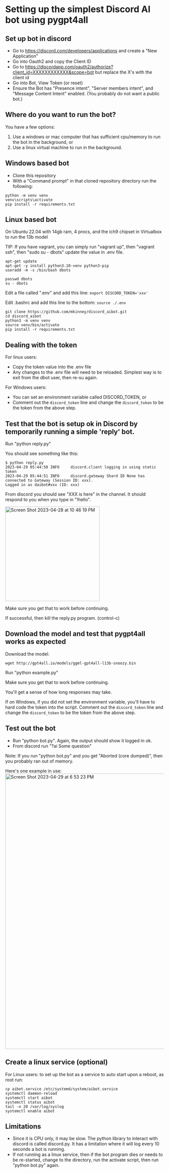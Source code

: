 # Setting up the simplest Discord AI bot using pygpt4all

## Set up bot in discord

- Go to https://discord.com/developers/applications and create a "New Application"
- Go into Oauth2 and copy the Client ID
- Go to https://discordapp.com/oauth2/authorize?client_id=XXXXXXXXXXXX&scope=bot but replace the X's with the client id
- Go into Bot, View Token (or reset)
- Ensure the Bot has "Presence intent", "Server members intent", and "Message Content Intent" enabled. (You probably do not want a public bot.)

## Where do you want to run the bot?

You have a few options:
1) Use a windows or mac computer that has sufficient cpu/memory to run the bot in the background, or 
2) Use a linux virtual machine to run in the background.

## Windows based bot

- Clone this repository
- With a "Command prompt" in that cloned repository directory run the following:

```
python -m venv venv
venv\scripts\activate
pip install -r requirements.txt
```

## Linux based bot

On Ubuntu 22.04 with 14gb ram, 4 procs, and the ich9 chipset in Virtualbox to run the 13b model

TIP: If you have vagrant, you can simply run "vagrant up", then "vagrant ssh", then "sudo su - dbots" update the value in .env file.

```
apt-get update
apt-get -y install python3.10-venv python3-pip
useradd -m -s /bin/bash dbots

passwd dbots
su - dbots
```

Edit a file called ".env" and add this line:
`export DISCORD_TOKEN='xxx'`

Edit .bashrc and add this line to the bottom:
`source ./.env`

```
git clone https://github.com/mkinney/discord_aibot.git
cd discord_aibot
python3 -m venv venv
source venv/bin/activate
pip install -r requirements.txt
```

## Dealing with the token

For linux users: 
- Copy the token value into the .env file
- Any changes to the .env file will need to be reloaded. Simplest way is to exit from the dbot user, then re-su again.


For Windows users:
- You can set an environment variable called DISCORD_TOKEN, or
- Comment out the `discord_token` line and change the `discord_token` to be the token from the above step.

## Test that the bot is setup ok in Discord by temporarily running a simple 'reply' bot.

Run "python reply.py"

You should see something like this:

```
$ python reply.py
2023-04-29 05:44:50 INFO     discord.client logging in using static token
2023-04-29 05:44:51 INFO     discord.gateway Shard ID None has connected to Gateway (Session ID: xxx).
Logged in as daibot#xxx (ID: xxx)
```

From discord you should see "XXX is here" in the channel.
It should respond to you when you type in "!hello".

<img width="300" alt="Screen Shot 2023-04-28 at 10 46 19 PM" src="https://user-images.githubusercontent.com/2219838/235289717-383ccf45-ac8b-4179-a786-cd980e33076f.png">


Make sure you get that to work before continuing.

If successful, then kill the reply.py program. (control-c)

## Download the model and test that pygpt4all works as expected

Download the model:

```
wget http://gpt4all.io/models/ggml-gpt4all-l13b-snoozy.bin
```

Run "python example.py"

Make sure you get that to work before continuing.

You'll get a sense of how long responses may take.

If on Windows, if you did not set the environment variable, you'll have to hard code the token into the script. Comment out the `discord_token` line and change the `discord_token` to be the token from the above step.

## Test out the bot

- Run "python bot.py". Again, the output should show it logged in ok.
- From discord run "?ai Some question"

Note: If you run "python bot.py" and you get "Aborted (core dumped)", then you probably ran out of memory.

Here's one example in use:
<img width="874" alt="Screen Shot 2023-04-29 at 6 53 23 PM" src="https://user-images.githubusercontent.com/2219838/235331802-8115057c-a237-4b9d-a07d-c77637f2d209.png">


## Create a linux service (optional)
For Linux users: to set up the bot as a service to auto start upon a reboot, as root run:

```
cp aibot.service /etc/systemd/system/aibot.service
systemctl daemon-reload
systemctl start aibot
systemctl status aibot
tail -n 20 /var/log/syslog
systemctl enable aibot
```

## Limitations
- Since it is CPU only, it may be slow. The python library to interact with discord is called discord.py. It has a limitation where it will log every 10 seconds a bot is running. 
- If not running as a linux service, then if the bot program dies or needs to be re-started, change to the directory, run the activate script, then run "python bot.py" again.
